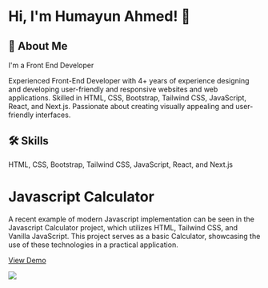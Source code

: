
# Hi, I'm Humayun Ahmed! 👋


## 🚀 About Me
I'm a Front End Developer 

Experienced Front-End Developer with 4+ years of experience designing and developing user-friendly and responsive websites and web applications. Skilled in HTML, CSS, Bootstrap, Tailwind CSS, JavaScript, React, and Next.js. Passionate about creating visually appealing and user-friendly interfaces.

## 🛠 Skills
HTML, CSS, Bootstrap, Tailwind CSS, JavaScript, React, and Next.js


# Javascript Calculator

A recent example of modern Javascript implementation can be seen in the Javascript Calculator project, which utilizes HTML, Tailwind CSS, and Vanilla JavaScript. This project serves as a basic Calculator, showcasing the use of these technologies in a practical application.

[View Demo](https://hu-c.netlify.app)

[![](https://i.ibb.co/qgwjxpG/calculator.jpg)](https://hu-c.netlify.app)
